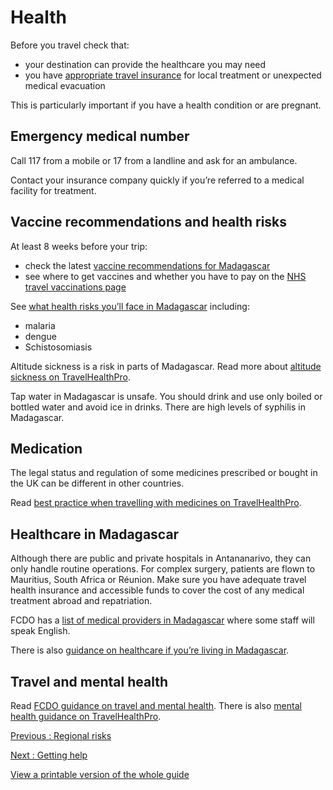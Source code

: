 # Health

Before you travel check that:

* your destination can provide the healthcare you may need
* you have [appropriate travel insurance](https://www.gov.uk/guidance/foreign-travel-insurance) for local treatment or unexpected medical evacuation

This is particularly important if you have a health condition or are pregnant.

## Emergency medical number

Call 117 from a mobile or 17 from a landline and ask for an ambulance.

Contact your insurance company quickly if you’re referred to a medical facility for treatment.

## Vaccine recommendations and health risks

At least 8 weeks before your trip:

* check the latest [vaccine recommendations for Madagascar](https://travelhealthpro.org.uk/country/134/madagascar)
* see where to get vaccines and whether you have to pay on the [NHS travel vaccinations page](https://www.nhs.uk/conditions/travel-vaccinations/)

See [what health risks you’ll face in Madagascar](https://travelhealthpro.org.uk/country/134/madagascar) including:

* malaria
* dengue
* Schistosomiasis

Altitude sickness is a risk in parts of Madagascar. Read more about [altitude sickness on TravelHealthPro](https://travelhealthpro.org.uk/factsheet/26/altitude-illness).

Tap water in Madagascar is unsafe. You should drink and use only boiled or bottled water and avoid ice in drinks. There are high levels of syphilis in Madagascar.

## Medication

The legal status and regulation of some medicines prescribed or bought in the UK can be different in other countries.

Read [best practice when travelling with medicines on TravelHealthPro](https://travelhealthpro.org.uk/factsheet/43/medicines-abroad).

## Healthcare in Madagascar

Although there are public and private hospitals in Antananarivo, they can only handle routine operations. For complex surgery, patients are flown to Mauritius, South Africa or Réunion. Make sure you have adequate travel health insurance and accessible funds to cover the cost of any medical treatment abroad and repatriation.

FCDO has a [list of medical providers in Madagascar](https://www.gov.uk/government/publications/madagascar-doctors/list-of-medical-facilities-in-madagascar) where some staff will speak English.

There is also [guidance on healthcare if you’re living in Madagascar](https://www.gov.uk/guidance/living-in-madagascar#healthcare-in-madagascar).

## Travel and mental health

Read [FCDO guidance on travel and mental health](https://www.gov.uk/guidance/foreign-travel-advice-for-people-with-mental-health-issues). There is also [mental health guidance on TravelHealthPro](https://travelhealthpro.org.uk/factsheet/85/travelling-with-mental-health-conditions).

[Previous
:
Regional risks](/foreign-travel-advice/madagascar/regional-risks)

[Next
:
Getting help](/foreign-travel-advice/madagascar/getting-help)

[View a printable version of the whole guide](/foreign-travel-advice/madagascar/print)